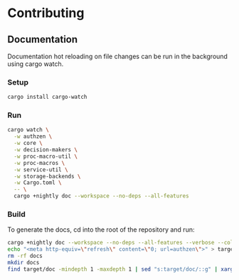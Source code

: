 # Contributing

## Documentation
Documentation hot reloading on file changes can be run in the background using cargo watch.

### Setup
```sh
cargo install cargo-watch
```

### Run
```sh
cargo watch \
  -w authzen \
  -w core \
  -w decision-makers \
  -w proc-macro-util \
  -w proc-macros \
  -w service-util \
  -w storage-backends \
  -w Cargo.toml \
  -- \
  cargo +nightly doc --workspace --no-deps --all-features
```

### Build
To generate the docs, cd into the root of the repository and run:
```sh
cargo +nightly doc --workspace --no-deps --all-features --verbose --color always
echo "<meta http-equiv=\"refresh\" content=\"0; url=authzen\">" > target/doc/index.html
rm -rf docs
mkdir docs
find target/doc -mindepth 1 -maxdepth 1 | sed "s:target/doc/::g" | xargs -n 1 -I {} sh -c "mv target/doc/{} docs/{}"
```
